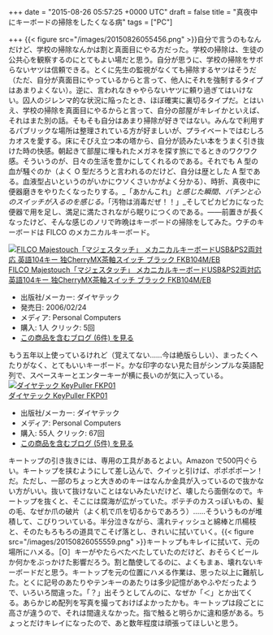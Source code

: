 
+++
date = "2015-08-26 05:57:25 +0000 UTC"
draft = false
title = "真夜中にキーボードの掃除をしたくなる病"
tags = ["PC"]

+++
{{< figure src="/images/20150826055456.png"  >}}自分で言うのもなんだけど、学校の掃除なんかは割と真面目にやる方だった。学校の掃除は、生徒の公共心を観察するのにとてもよい場だと思う。自分が思うに、学校の掃除をサボらないヤツは信頼できる。とくに先生の監視がなくても掃除するヤツはそうだ（ただ、自分が真面目にやっているからと言って、他人にそれを強制するタイプはあまりよくない）。逆に、言われなきゃやらないヤツに頼り過ぎてはいけない。囚人のジレンマ的な状況に陥ったとき、ほぼ確実に裏切るタイプだ。とはいえ、学校の掃除を真面目にやるからと言って、自分の部屋がキレイかといえば、それはまた別の話。そもそも自分はあまり掃除が好きではない。みんなで利用するパブリックな場所は整理されている方が好ましいが、プライベートではむしろカオスを愛する。床にそびえ立つ本の塔から、自分が読みたい本をうまく引き抜けた時の快感。朝起きて部屋に埋もれたメガネを探す旅にでるときのワクワク感。そういうのが、日々の生活を豊かにしてくれるのである。それでも A 型の血が騒ぐのか（よく O 型だろうと言われるのだけど、自分は歴とした A 型である。血液型占いというのがいかにウソくさいかがよく分かる）、時折、真夜中に便器磨きをやりたくなったりする。_「あかんこれ」_と感じた瞬間、バチンと心のスイッチが入るのを感じる。_「汚物は消毒だぜ！！」_そしてピカピカになった便器で用を足し、満足に満たされながら眠りにつくのである。――前置きが長くなったけど、そんな感じのノリで昨晩はキーボードの掃除をしてみた。ウチのキーボードは FILCO のメカニカルキーボード。<div class="hatena-asin-detail"><a href="http://www.amazon.co.jp/exec/obidos/ASIN/B000EOTA12/bestylesnet-22/"><img src="http://ecx.images-amazon.com/images/I/41TKJ85HGZL._SL160_.jpg" class="hatena-asin-detail-image" alt="FILCO Majestouch「マジェスタッチ」 メカニカルキーボードUSB&amp;PS2両対応 英語104キー 独CherryMX茶軸スイッチ ブラック FKB104M/EB" title="FILCO Majestouch「マジェスタッチ」 メカニカルキーボードUSB&amp;PS2両対応 英語104キー 独CherryMX茶軸スイッチ ブラック FKB104M/EB"/></a><div class="hatena-asin-detail-info"><a href="http://www.amazon.co.jp/exec/obidos/ASIN/B000EOTA12/bestylesnet-22/">FILCO Majestouch「マジェスタッチ」 メカニカルキーボードUSB&amp;PS2両対応 英語104キー 独CherryMX茶軸スイッチ ブラック FKB104M/EB</a><ul><li><span class="hatena-asin-detail-label">出版社/メーカー:</span> ダイヤテック</li><li><span class="hatena-asin-detail-label">発売日:</span> 2006/02/24</li><li><span class="hatena-asin-detail-label">メディア:</span> Personal Computers</li><li><span class="hatena-asin-detail-label">購入</span>: 1人 <span class="hatena-asin-detail-label">クリック</span>: 5回</li><li><a href="http://d.hatena.ne.jp/asin/B000EOTA12/bestylesnet-22" target="_blank">この商品を含むブログ (6件) を見る</a></li></ul></div><div class="hatena-asin-detail-foot"></div></div>もう五年以上使っているけれど（覚えてない……今は絶版らしい）、まったくへたりがなく、とてもいいキーボード。かな印字のない見た目がシンプルな英語配列で、スペースキーとエンターキーが横に長いのが気に入っている。<div class="hatena-asin-detail"><a href="http://www.amazon.co.jp/exec/obidos/ASIN/B0047MQJ4I/bestylesnet-22/"><img src="http://ecx.images-amazon.com/images/I/31lO8N00o2L._SL160_.jpg" class="hatena-asin-detail-image" alt="ダイヤテック KeyPuller FKP01" title="ダイヤテック KeyPuller FKP01"/></a><div class="hatena-asin-detail-info"><a href="http://www.amazon.co.jp/exec/obidos/ASIN/B0047MQJ4I/bestylesnet-22/">ダイヤテック KeyPuller FKP01</a><ul><li><span class="hatena-asin-detail-label">出版社/メーカー:</span> ダイヤテック</li><li><span class="hatena-asin-detail-label">メディア:</span> Personal Computers</li><li><span class="hatena-asin-detail-label">購入</span>: 55人 <span class="hatena-asin-detail-label">クリック</span>: 67回</li><li><a href="http://d.hatena.ne.jp/asin/B0047MQJ4I/bestylesnet-22" target="_blank">この商品を含むブログ (5件) を見る</a></li></ul></div><div class="hatena-asin-detail-foot"></div></div>キートップの引き抜きには、専用の工具があるとよい。Amazon で500円ぐらい。キートップを挟むようにして差し込んで、クイッと引けば、ポポポポーン！　だ。ただし、一部のちょっと大きめのキーはなんか金具が入っているので抜かない方がいい。抜いて抜けないことはないみたいだけど、壊したら面倒なので。キートップを抜くと、そこには腐海が広がっていた。ポテチのカスっぽいもの、髪の毛、なぜか爪の破片（よく机で爪を切るからであろう）……そういうものが堆積して、こびりついている。半分泣きながら、濡れティッシュと綿棒と爪楊枝と、そのたもろもろの道具でこそげ落とし、きれいに拭いていく。{{< figure src="/images/20150826055559.png"  >}}キートップもキレイに拭いて、元の場所にハメる。［O］キーがやたらべたべたしていたのだけど、おそらくビールか何かをぶっかけた影響だろう。割と酷使してるのに、よくもまぁ、壊れないキーボードだと思う。キートップを元の位置にハメる作業は、思った以上に難航した。とくに記号のあたりやテンキーのあたりは多少記憶があやふやだったようで、いろいろ間違った。「？」出そうとしてんのに、なぜか「＜」とか出てくる。あらかじめ配列を写真を撮っておけばよかったかも。キートップは段ごとに高さが違うので、それは間違えなかった。指で触ると明らかに違和感がある。ちょっとだけキレイになったので、あと数年程度は頑張ってほしいと思う。


